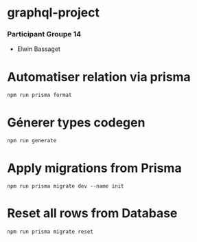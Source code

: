 # graphql-project

### Participant Groupe 14
- Elwin Bassaget


# Automatiser relation via prisma

```
npm run prisma format

```

# Génerer types codegen

```
npm run generate
```

# Apply migrations from Prisma

```
npm run prisma migrate dev --name init
```

# Reset all rows from Database

```
npm run prisma migrate reset
```
